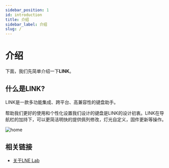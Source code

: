 ```yaml
---
sidebar_position: 1
id: introduction
title: 介绍
sidebar_label: 介绍
slug: /
---
```


# 介绍

下面，我们先简单介绍一下**LINK**。

## 什么是LINK?

LINK是一款多功能集成、跨平台、高兼容性的键盘助手。

帮助我们更好的使用和个性化设置我们设计的键盘是LINK的设计初衷。LINK在导航栏的加持下，可以更简洁明快的提供佩列修改，灯光自定义，固件更新等操作。


![home](/img/introduction/home.png)

## 相关链接

* [关于LNE Lab](i18n/zh-Hans/docusaurus-plugin-content-docs/current/blog/)